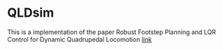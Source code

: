 # QLDsim

This is a implementation of the paper Robust Footstep Planning and LQR Control for Dynamic Quadrupedal Locomotion
 [link](https://arxiv.org/abs/2010.12326)
